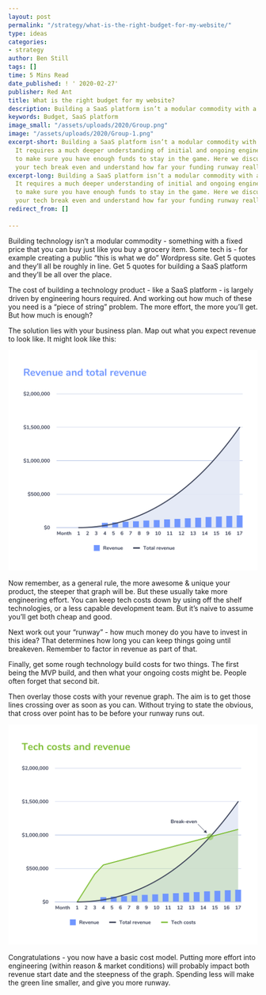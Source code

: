 ```yaml
---
layout: post
permalink: "/strategy/what-is-the-right-budget-for-my-website/"
type: ideas
categories:
- strategy
author: Ben Still
tags: []
time: 5 Mins Read
date_published: ! ' 2020-02-27'
publisher: Red Ant
title: What is the right budget for my website?
description: Building a SaaS platform isn’t a modular commodity with a fixed price.
keywords: Budget, SaaS platform
image_small: "/assets/uploads/2020/Group.png"
image: "/assets/uploads/2020/Group-1.png"
excerpt-short: Building a SaaS platform isn’t a modular commodity with a fixed price.
  It requires a much deeper understanding of initial and ongoing engineering costs
  to make sure you have enough funds to stay in the game. Here we discuss how to calculate
  your tech break even and understand how far your funding runway really is.
excerpt-long: Building a SaaS platform isn’t a modular commodity with a fixed price.
  It requires a much deeper understanding of initial and ongoing engineering costs
  to make sure you have enough funds to stay in the game. Here we discuss how to calculate
  your tech break even and understand how far your funding runway really is.
redirect_from: []

---
```

Building technology isn’t a modular commodity - something with a fixed price that you can buy just like you buy a grocery item. Some tech is - for example creating a public “this is what we do” Wordpress site. Get 5 quotes and they’ll all be roughly in line. Get 5 quotes for building a SaaS platform and they’ll be all over the place.

The cost of building a technology product - like a SaaS platform - is largely driven by engineering hours required. And working out how much of these you need is a “piece of string” problem. The more effort, the more you’ll get. But how much is enough?

The solution lies with your business plan. Map out what you expect revenue to look like. It might look like this:

![](/assets/uploads/2020/how-much-1.png)

Now remember, as a general rule, the more awesome & unique your product, the steeper that graph will be. But these usually take more engineering effort. You can keep tech costs down by using off the shelf technologies, or a less capable development team. But it’s naive to assume you’ll get both cheap and good.

Next work out your “runway” - how much money do you have to invest in this idea? That determines how long you can keep things going until breakeven. Remember to factor in revenue as part of that.

Finally, get some rough technology build costs for two things. The first being the MVP build, and then what your ongoing costs might be. People often forget that second bit.

Then overlay those costs with your revenue graph. The aim is to get those lines crossing over as soon as you can. Without trying to state the obvious, that cross over point has to be before your runway runs out.

![](/assets/uploads/2020/how-much-2.png)

Congratulations - you now have a basic cost model. Putting more effort into engineering (within reason & market conditions) will probably impact both revenue start date and the steepness of the graph. Spending less will make the green line smaller, and give you more runway.